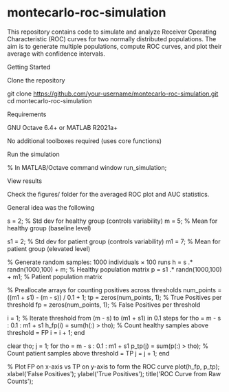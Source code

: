 # montecarlo-roc-simulation
This repository contains code to simulate and analyze Receiver Operating Characteristic (ROC) curves for two normally distributed populations. The aim is to generate multiple populations, compute ROC curves, and plot their average with confidence intervals.

Getting Started

Clone the repository

git clone https://github.com/your-username/montecarlo-roc-simulation.git
cd montecarlo-roc-simulation

Requirements

GNU Octave 6.4+ or MATLAB R2021a+

No additional toolboxes required (uses core functions)

Run the simulation

% In MATLAB/Octave command window
run_simulation;

View results

Check the figures/ folder for the averaged ROC plot and AUC statistics.

General idea was the following

s = 2;      % Std dev for healthy group (controls variability)
m = 5;      % Mean for healthy group (baseline level)

s1 = 2;     % Std dev for patient group (controls variability)
m1 = 7;     % Mean for patient group (elevated level)

% Generate random samples: 1000 individuals × 100 runs
h = s .* randn(1000,100) + m;   % Healthy population matrix
p = s1 .* randn(1000,100) + m1; % Patient population matrix

% Preallocate arrays for counting positives across thresholds
num_points = ((m1 + s1) - (m - s)) / 0.1 + 1;
tp = zeros(num_points, 1); % True Positives per threshold
fp = zeros(num_points, 1); % False Positives per threshold

i = 1;
% Iterate threshold from (m - s) to (m1 + s1) in 0.1 steps
for tho = m - s : 0.1 : m1 + s1
    h_fp(i) = sum(h(:) > tho);  % Count healthy samples above threshold = FP
    i = i + 1;
end

clear tho;
j = 1;
for tho = m - s : 0.1 : m1 + s1
    p_tp(j) = sum(p(:) > tho);  % Count patient samples above threshold = TP
    j = j + 1;
end

% Plot FP on x-axis vs TP on y-axis to form the ROC curve
plot(h_fp, p_tp);
xlabel('False Positives');
ylabel('True Positives');
title('ROC Curve from Raw Counts');
